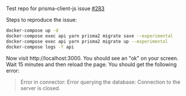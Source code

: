 Test repo for prisma-client-js issue
[#283](https://github.com/prisma/prisma-client-js/issues/283)

Steps to reproduce the issue:

```sh
docker-compose up -d
docker-compose exec api yarn prisma2 migrate save --experimental
docker-compose exec api yarn prisma2 migrate up --experimental
docker-compose logs -f api
```

Now visit http://localhost:3000. You should see an "ok" on your screen.
Wait 15 minutes and then reload the page. You should get the following
error:

> Error in connector: Error querying the database: Connection to the
> server is closed.
